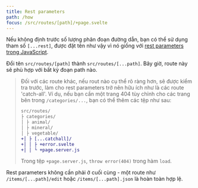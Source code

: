 ```yaml
---
title: Rest parameters
path: /how
focus: /src/routes/[path]/+page.svelte
---
```


Nếu không định trước số lượng phân đoạn đường dẫn, bạn có thể sử dụng tham số `[...rest]`, được đặt tên như vậy vì nó giống với [rest parameters trong JavaScript](https://developer.mozilla.org/en-US/docs/Web/JavaScript/Reference/Functions/rest_parameters).


Đổi tên `src/routes/[path]` thành `src/routes/[...path]`. Bây giờ, route này sẽ phù hợp với bất kỳ đoạn path nào.

> Đối với các route khác, nếu rout nào cụ thể rõ ràng hơn, sẽ được kiểm tra trước, làm cho rest parameters trở nên hữu ích như là các route 'catch-all'. Ví dụ, nếu bạn cần một trang 404 tùy chỉnh cho các trang bên trong `/categories/...`, bạn có thể thêm các tệp như sau:
>
> ```diff
> src/routes/
> ├ categories/
> │ ├ animal/
> │ ├ mineral/
> │ ├ vegetable/
> +│ ├ [...catchall]/
> +│ │ ├ +error.svelte
> +│ │ └ +page.server.js
> ```
>
> Trong tệp `+page.server.js`, `throw error(404)` trong hàm `load`.

Rest parameters không cần phải ở cuối cùng - một route như `/items/[...path]/edit` hoặc `/items/[...path].json` là hoàn toàn hợp lệ.